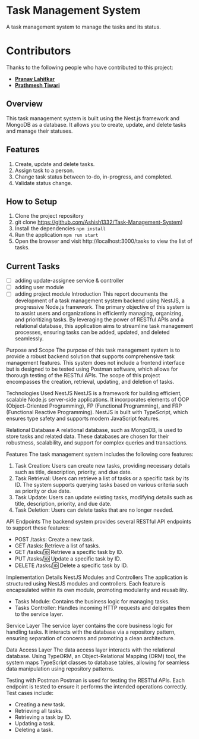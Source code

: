 # Task Management System
A task management system to manage the tasks and its status.

# Contributors

Thanks to the following people who have contributed to this project:
- **[Pranav Lahitkar](https://github.com/PranavLahitkar)**
- **[Prathmesh Tiwari](https://github.com/username)** 


## Overview
This task management system is built using the Nest.js framework and MongoDB as a database. It allows you to create, update, and delete tasks and manage their statuses.

## Features
1. Create, update and delete tasks.
2. Assign task to a person.
3. Change task status between to-do, in-progress, and completed.
4. Validate status change.

## How to Setup
1. Clone the project repository
2. git clone https://github.com/Ashish1332/Task-Management-System)
3. Install the dependencies
```npm install```
4. Run the application
```npm run start```
5. Open the browser and visit http://localhost:3000/tasks to view the list of tasks.

## Current Tasks
- [ ] adding update-assignee service & controller
- [ ] adding user module
- [ ] adding project module
Introduction
This report documents the development of a task management system backend using NestJS, a progressive Node.js framework. The primary objective of this system is to assist users and organizations in efficiently managing, organizing, and prioritizing tasks. By leveraging the power of RESTful APIs and a relational database, this application aims to streamline task management processes, ensuring tasks can be added, updated, and deleted seamlessly.

Purpose and Scope
The purpose of this task management system is to provide a robust backend solution that supports comprehensive task management features. This system does not include a frontend interface but is designed to be tested using Postman software, which allows for thorough testing of the RESTful APIs. The scope of this project encompasses the creation, retrieval, updating, and deletion of tasks.

Technologies Used
NestJS
NestJS is a framework for building efficient, scalable Node.js server-side applications. It incorporates elements of OOP (Object-Oriented Programming), FP (Functional Programming), and FRP (Functional Reactive Programming). NestJS is built with TypeScript, which ensures type safety and supports modern JavaScript features.



Relational Database
A relational database, such as MongoDB, is used to store tasks and related data. These databases are chosen for their robustness, scalability, and support for complex queries and transactions.

Features
The task management system includes the following core features:
1. Task Creation: Users can create new tasks, providing necessary details such as title, description, priority, and due date.
2. Task Retrieval: Users can retrieve a list of tasks or a specific task by its ID. The system supports querying tasks based on various criteria such as priority or due date.
3. Task Update: Users can update existing tasks, modifying details such as title, description, priority, and due date.
4. Task Deletion: Users can delete tasks that are no longer needed.

API Endpoints
The backend system provides several RESTful API endpoints to support these features:
- POST /tasks: Create a new task.
- GET /tasks: Retrieve a list of tasks.
- GET /tasks/:id: Retrieve a specific task by ID.
- PUT /tasks/:id: Update a specific task by ID.
- DELETE /tasks/:id: Delete a specific task by ID.

Implementation Details
NestJS Modules and Controllers
The application is structured using NestJS modules and controllers. Each feature is encapsulated within its own module, promoting modularity and reusability.

- Tasks Module: Contains the business logic for managing tasks.
- Tasks Controller: Handles incoming HTTP requests and delegates them to the service layer.

Service Layer
The service layer contains the core business logic for handling tasks. It interacts with the database via a repository pattern, ensuring separation of concerns and promoting a clean architecture.

Data Access Layer
The data access layer interacts with the relational database. Using TypeORM, an Object-Relational Mapping (ORM) tool, the system maps TypeScript classes to database tables, allowing for seamless data manipulation using repository patterns.

Testing with Postman
Postman is used for testing the RESTful APIs. Each endpoint is tested to ensure it performs the intended operations correctly. Test cases include:
- Creating a new task.
- Retrieving all tasks.
- Retrieving a task by ID.
- Updating a task.
- Deleting a task.

